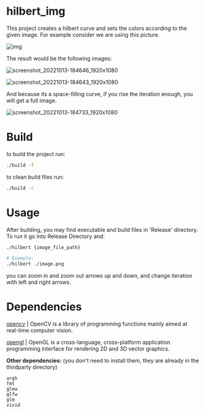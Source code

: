 # hilbert_img

This project creates a hilbert curve and sets the colors according to the given image. For example consider we are using this picture.

![img](https://user-images.githubusercontent.com/33146532/195764634-1e96fb2c-d020-4ac5-a460-ab45b88e7239.jpg)

The result would be the following images:

![screenshot_20221013-184646_1920x1080](https://user-images.githubusercontent.com/33146532/195764974-753ab858-443c-4cad-aed7-fa2bf9904baf.png)

![screenshot_20221013-184643_1920x1080](https://user-images.githubusercontent.com/33146532/195764983-9df60068-c584-4d6c-a567-63300c42d8fe.png)

And because its a space-filling curve, if you rise the iteration enough, you will get a full image.

![screenshot_20221013-184733_1920x1080](https://user-images.githubusercontent.com/33146532/195765063-650582d2-e4e2-4a90-bb0c-3f6824d2a128.png)

# Build

to build the project run:
```bash
./build -f
``` 

to clean build files run:
```bash
./build -c
```

# Usage

After building, you may find executable and build files in 'Release' directory. To run it go into Release Directory and:

```bash
./hilbert {image_file_path}

# Example:
./hilbert ./image.png
```

you can zoom in and zoom out arrows up and down, and change iteration with left and right arrows.

# Dependencies

[opencv](https://opencv.org/) | OpenCV is a library of programming functions mainly aimed at real-time computer vision.

[opengl](https://www.opengl.org/) | OpenGL is a cross-language, cross-platform application programming interface for rendering 2D and 3D vector graphics.

**Other dependencies:** (you don't need to install them, they are already in the thirdparty directory)

```
argh
fmt
glew
glfw
glm
vivid
```
